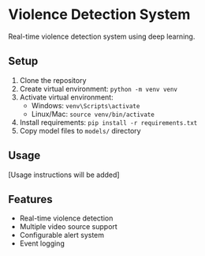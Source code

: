 # Violence Detection System

Real-time violence detection system using deep learning.

## Setup

1. Clone the repository
2. Create virtual environment: `python -m venv venv`
3. Activate virtual environment:
   - Windows: `venv\Scripts\activate`
   - Linux/Mac: `source venv/bin/activate`
4. Install requirements: `pip install -r requirements.txt`
5. Copy model files to `models/` directory

## Usage

[Usage instructions will be added]

## Features

- Real-time violence detection
- Multiple video source support
- Configurable alert system
- Event logging
